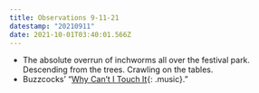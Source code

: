 ```yaml
---
title: Observations 9-11-21
datestamp: "20210911"
date: 2021-10-01T03:40:01.566Z
---
```

- The absolute overrun of inchworms all over the festival park. Descending from the trees. Crawling on the tables.
- Buzzcocks’ “[Why Can’t I Touch It](https://www.youtube.com/watch?v=ed1704QRKh4){: .music}.”
